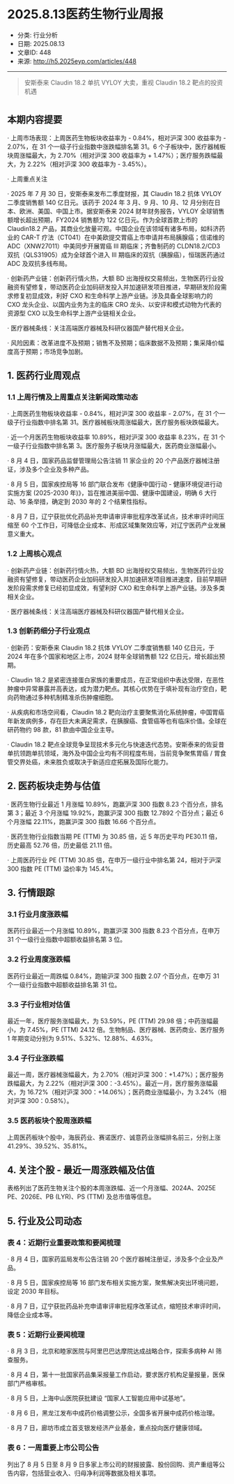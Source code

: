 # 2025.8.13医药生物行业周报

- 分类: 行业分析
- 日期: 2025.08.13
- 文章ID: 448
- 来源: http://h5.2025eyp.com/articles/448

---

> 安斯泰来 Claudin 18.2 单抗 VYLOY 大卖，重视 Claudin 18.2 靶点的投资机遇

# 

## 本期内容提要

· 上周市场表现：上周医药生物板块收益率为 - 0.84%，相对沪深 300 收益率为 - 2.07%，在 31 个一级子行业指数中涨跌幅排名第 31。6 个子板块中，医疗器械板块周涨幅最大，为 2.70%（相对沪深 300 收益率为 + 1.47%）；医疗服务跌幅最大，为 2.22%（相对沪深 300 收益率为 - 3.45%）。

· 上周重点关注

· 2025 年 7 月 30 日，安斯泰来发布二季度财报，其 Claudin 18.2 抗体 VYLOY 二季度销售额 140 亿日元。该药于 2024 年 3 月、9 月、10 月、12 月分别在日本、欧洲、美国、中国上市。据安斯泰来 2024 财年财务报告，VYLOY 全球销售额增长超出预期，FY2024 销售额为 122 亿日元。作为全球首款上市的 Claudin18.2 产品，其商业化放量可观。中国企业在该领域有诸多布局，如科济药业的 CAR-T 疗法（CT041）在中美欧提交胃癌上市申请并布局胰腺癌；信诺维的 ADC（XNW27011）中美同步开展胃癌 III 期临床；齐鲁制药的 CLDN18.2/CD3 双抗（QLS31905）成为全球首个进入 III 期临床的双抗（胰腺癌），恒瑞医药通过 ADC 及双抗多线布局。

· 创新药产业链：创新药行情火热，大额 BD 出海授权交易频出，生物医药行业投融资有望修复，带动医药企业加码研发投入并加速研发项目推进，早期研发阶段需求修复初显成效，利好 CXO 和生命科学上游产业链。涉及具备全球影响力的 CXO 龙头企业、以国内业务为主的临床 CRO 龙头、以安评和模式动物为代表的资源型 CXO 以及生命科学上游产业链相关企业。

· 医疗器械条线：关注高端医疗器械及科研仪器国产替代相关企业。

· 风险因素：改革进度不及预期；销售不及预期；临床数据不及预期；集采降价幅度高于预期；市场竞争加剧。

## 1. 医药行业周观点

### 1.1 上周行情及上周重点关注新闻政策动态

· 上周医药生物板块收益率 - 0.84%，相对沪深 300 收益率 - 2.07%，在 31 个一级子行业指数中排名第 31。医疗器械板块周涨幅最大，医疗服务板块跌幅最大。

· 近一个月医药生物板块收益率 10.89%，相对沪深 300 收益率 8.23%，在 31 个一级子行业指数中排名第 3。医疗服务子板块月涨幅最大，医药商业涨幅最小。

· 8 月 4 日，国家药品监督管理局公告注销 11 家企业的 20 个产品医疗器械注册证，涉及多个企业及多种产品。

· 8 月 5 日，国家疾控局等 16 部门联合发布《健康中国行动 - 健康环境促进行动实施方案 (2025-2030 年)》，旨在推进美丽中国、健康中国建设，明确 6 大行动、16 条举措，确定到 2030 年的 2 个结果性指标。

· 8 月 7 日，辽宁获批优化药品补充申请审评审批程序改革试点，技术审评时间压缩至 60 个工作日，可降低企业成本、形成区域集聚效应等，对辽宁医药产业发展意义重大。

### 1.2 上周核心观点

· 创新药产业链：创新药行情火热，大额 BD 出海授权交易频出，生物医药行业投融资有望修复，带动医药企业加码研发投入并加速研发项目推进速度，目前早期研发阶段需求修复已经初显成效，有望利好 CXO 和生命科学上游产业链。涉及多类相关企业。

· 医疗器械条线：关注高端医疗器械及科研仪器国产替代相关企业。

### 1.3 创新药细分子行业观点

· 创新药：安斯泰来 Claudin 18.2 抗体 VYLOY 二季度销售额 140 亿日元，于 2024 年在多个国家和地区上市，2024 财年全球销售额 122 亿日元，增长超出预期。

· Claudin 18.2 是紧密连接蛋白家族的重要成员，在正常组织中表达受限，在恶性肿瘤中异常暴露并高表达，成为潜力靶点。其核心优势在于填补现有治疗空白，靶向药物通过多种机制精准杀伤肿瘤细胞。

· 从疾病和市场空间看，Claudin 18.2 靶向治疗主要聚焦消化系统肿瘤，中国胃癌年新发病例多，存在巨大未满足需求，在胰腺癌、食管癌等也有临床价值。全球在研药物约 98 款，81 款由中国企业主导。

· Claudin 18.2 靶点全球竞争呈现技术多元化与快速迭代态势。安斯泰来的佐妥昔单抗领跑单抗领域，海外及中国企业均有不同程度布局，当前竞争聚焦胃癌 / 胃食管交界处癌，未来胜负或取决于新适应症拓展及国际化能力。

## 2. 医药板块走势与估值

· 医药生物行业最近 1 月涨幅 10.89%，跑赢沪深 300 指数 8.23 个百分点，排名第 3；最近 3 个月涨幅 19.92%，跑赢沪深 300 指数 12.7892 个百分点；最近 6 个月涨幅 22.11%，跑赢沪深 300 指数 16.66 个百分点。

· 医药生物行业指数当期 PE (TTM) 为 30.85 倍，近 5 年历史平均 PE30.11 倍，历史最高 52.76 倍，历史最低 21.11 倍。

· 上周医药行业 PE (TTM) 30.85 倍，在申万一级行业中排名第 24，相对于沪深 300 指数 PE (TTM) 溢价率为 145.4%。

## 3. 行情跟踪

### 3.1 行业月度涨跌幅

医药行业最近一个月涨幅 10.89%，跑赢沪深 300 指数 8.23 个百分点，在申万 31 个一级行业指数中超额收益排名第 3 位。

### 3.2 行业周度涨跌幅

医药行业最近一周跌幅 0.84%，跑输沪深 300 指数 2.07 个百分点，在申万 31 个一级行业指数中超额收益排名第 31 位。

### 3.3 子行业相对估值

最近一年，医疗服务涨幅最大，为 53.59%，PE (TTM) 29.98 倍；中药涨幅最小，为 7.45%，PE (TTM) 24.12 倍。生物制品、医疗器械、医药商业、医疗服务 1 年期变动分别为 9.51%、5.32%、12.88%、4.63%。

### 3.4 子行业涨跌幅

最近一周，医疗器械涨幅最大，为 2.70%（相对沪深 300：+1.47%）；医疗服务跌幅最大，为 2.22%（相对沪深 300：-3.45%）。最近一月，医疗服务涨幅最大，为 16.72%（相对沪深 300：+14.06%）；医药商业涨幅最小，为 3.24%（相对沪深 300：0.58%）。

### 3.5 医药板块个股周涨跌幅

上周医药板块个股中，海辰药业、赛诺医疗、诚意药业涨幅排名前三，分别上涨 41.29%、39.52%、35.81%。

## 4. 关注个股 - 最近一周涨跌幅及估值

表格列出了医药生物关注个股的本周涨跌幅、近一个月涨幅、2024A、2025E PE、2026E、PB (LYR)、PS (TTM) 及总市值等信息。

## 5. 行业及公司动态

### 表 4：近期行业重要政策和要闻梳理

· 8 月 4 日，国家药监局发布公告注销 20 个医疗器械注册证，涉及多个企业及产品。

· 8 月 5 日，国家疾控局等 16 部门发布相关实施方案，聚焦解决突出环境问题，设定 2030 年目标。

· 8 月 7 日，辽宁获批药品补充申请审评审批程序改革试点，缩短技术审评时间，降低企业成本等。

### 表 5：近期行业要闻梳理

· 8 月 3 日，北京和睦家医院与阿里巴巴达摩院达成战略合作，探索多病种 AI 筛查服务。

· 8 月 4 日，第十一批国家药品集采报量工作启动，要求医疗机构足量报量，医保部门严格审核。

· 8 月 5 日，上海中山医院获批建设 “国家人工智能应用中试基地”。

· 8 月 6 日，黑龙江发布中成药价格调整公示，全国多省开展中成药价格治理。

· 8 月 7 日，廊坊市成立首支银发经济产业基金，重点投向医疗健康领域。

### 表 6：一周重要上市公司公告

列出了 8 月 5 日至 8 月 9 日多家上市公司的财报披露、股份回购、资产重组等公告内容，包括营业收入、归母净利润等数据及相关事项。
